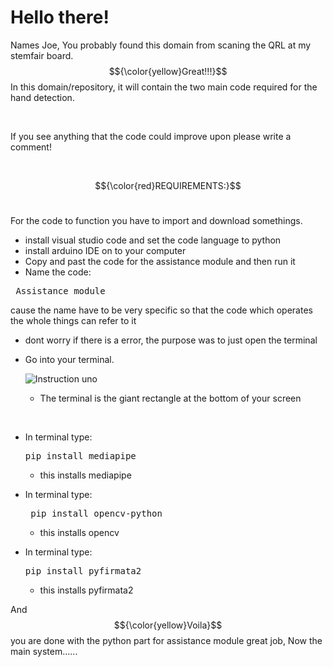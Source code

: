 
# Hello there!

Names Joe, You probably found this domain from scaning the QRL at my stemfair board. $${\color{yellow}Great!!!}$$
In this domain/repository, it will contain the two main code required for the hand detection.

&nbsp;

If you see anything that the code could improve upon please write a comment!

&nbsp;

$${\color{red}REQUIREMENTS:}$$
&nbsp;

For the code to function you have to import and download somethings.
- install visual studio code and set the code language to python
- install arduino IDE on to your computer
- Copy and past the code for the assistance module and then run it
- Name the code:

<pre> Assistance_module </pre>  

cause the name have to be very specific so that the code which operates the whole things can refer to it 

- dont worry if there is a error, the purpose was to just open the terminal
  
- Go into your terminal.
  
  ![Instruction uno](https://github.com/user-attachments/assets/adc15f03-8bc7-4d4d-b5f9-c04bd100fd86)
  
  - The terminal is the giant rectangle at the bottom of your screen
  
&nbsp;


- In terminal type:
  <pre>pip install mediapipe</pre>
  
   - this installs mediapipe
&nbsp;
- In terminal type:
  <pre> pip install opencv-python</pre>
  - this installs opencv
&nbsp;

- In terminal type:
  <pre>pip install pyfirmata2</pre>
  - this installs pyfirmata2

And $${\color{yellow}Voila}$$ you are done with the python part for assistance module great job, Now the main system......

&nbsp; 








